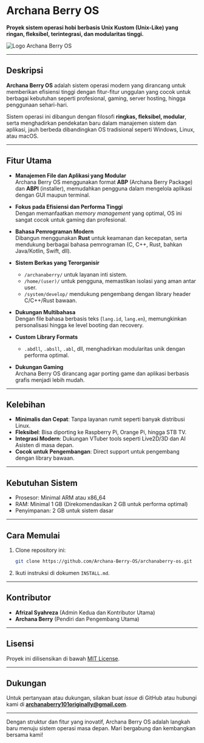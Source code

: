 # Archana Berry OS  
**Proyek sistem operasi hobi berbasis Unix Kustom (Unix-Like) yang ringan, fleksibel, terintegrasi, dan modularitas tinggi.**  

![Logo Archana Berry OS](https://github.com/Archana-Berry-OS/resources/logo.png)  

---

## Deskripsi  
**Archana Berry OS** adalah sistem operasi modern yang dirancang untuk memberikan efisiensi tinggi dengan fitur-fitur unggulan yang cocok untuk berbagai kebutuhan seperti profesional, gaming, server hosting, hingga penggunaan sehari-hari.  

Sistem operasi ini dibangun dengan filosofi **ringkas, fleksibel, modular**, serta menghadirkan pendekatan baru dalam manajemen sistem dan aplikasi, jauh berbeda dibandingkan OS tradisional seperti Windows, Linux, atau macOS.  

---

## Fitur Utama  
- **Manajemen File dan Aplikasi yang Modular**  
  Archana Berry OS menggunakan format **ABP** (Archana Berry Package) dan **ABPI** (installer), memudahkan pengguna dalam mengelola aplikasi dengan GUI maupun terminal.  

- **Fokus pada Efisiensi dan Performa Tinggi**  
  Dengan memanfaatkan *memory management* yang optimal, OS ini sangat cocok untuk gaming dan profesional.  

- **Bahasa Pemrograman Modern**  
  Dibangun menggunakan **Rust** untuk keamanan dan kecepatan, serta mendukung berbagai bahasa pemrograman (C, C++, Rust, bahkan Java/Kotlin, Swift, dll).  

- **Sistem Berkas yang Terorganisir**  
  - `/archanaberry/` untuk layanan inti sistem.  
  - `/home/(user)/` untuk pengguna, memastikan isolasi yang aman antar user.  
  - `/system/develop/` mendukung pengembang dengan library header C/C++/Rust bawaan.  

- **Dukungan Multibahasa**  
  Dengan file bahasa berbasis teks (`lang.id`, `lang.en`), memungkinkan personalisasi hingga ke level booting dan recovery.  

- **Custom Library Formats**  
  - `.abdll`, `.absll`, `.abl`, dll, menghadirkan modularitas unik dengan performa optimal.  

- **Dukungan Gaming**  
  Archana Berry OS dirancang agar porting game dan aplikasi berbasis grafis menjadi lebih mudah.  

---

## Kelebihan  
- **Minimalis dan Cepat**: Tanpa layanan rumit seperti banyak distribusi Linux.  
- **Fleksibel**: Bisa diporting ke Raspberry Pi, Orange Pi, hingga STB TV.  
- **Integrasi Modern**: Dukungan VTuber tools seperti Live2D/3D dan AI Asisten di masa depan.  
- **Cocok untuk Pengembangan**: Direct support untuk pengembang dengan library bawaan.  

---

## Kebutuhan Sistem  
- Prosesor: Minimal ARM atau x86_64  
- RAM: Minimal 1 GB (Direkomendasikan 2 GB untuk performa optimal)  
- Penyimpanan: 2 GB untuk sistem dasar  

---

## Cara Memulai  
1. Clone repository ini:  
   ```bash
   git clone https://github.com/Archana-Berry-OS/archanaberry-os.git
   ```  
2. Ikuti instruksi di dokumen `INSTALL.md`.  

---

## Kontributor  
- **Afrizal Syahreza** (Admin Kedua dan Kontributor Utama)  
- **Archana Berry** (Pendiri dan Pengembang Utama)  

---

## Lisensi  
Proyek ini dilisensikan di bawah [MIT License](LICENSE).  

---

## Dukungan  
Untuk pertanyaan atau dukungan, silakan buat *issue* di GitHub atau hubungi kami di **archanaberry101originally@gmail.com**.  

--- 

Dengan struktur dan fitur yang inovatif, Archana Berry OS adalah langkah baru menuju sistem operasi masa depan. Mari bergabung dan kembangkan bersama kami!
